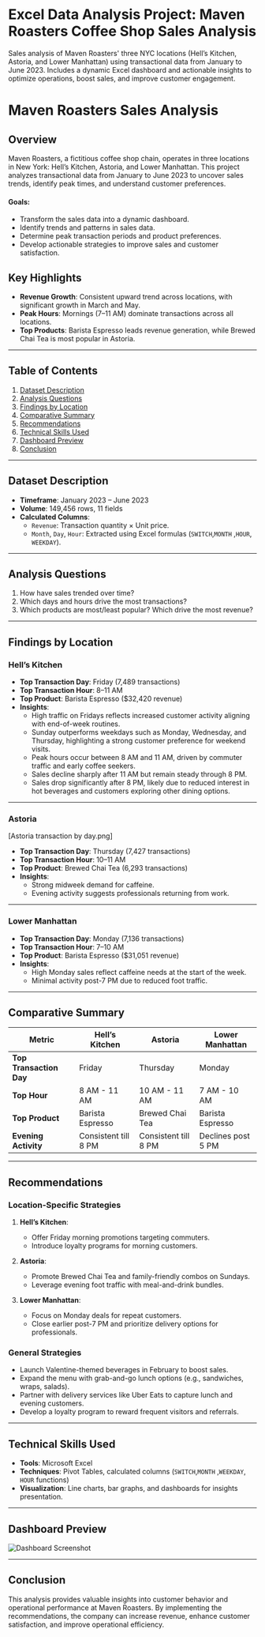# Excel Data Analysis Project: Maven Roasters Coffee Shop Sales Analysis

Sales analysis of Maven Roasters' three NYC locations (Hell’s Kitchen, Astoria, and Lower Manhattan) using transactional data from January to June 2023. Includes a dynamic Excel dashboard and actionable insights to optimize operations, boost sales, and improve customer engagement.





# Maven Roasters Sales Analysis

## Overview
Maven Roasters, a fictitious coffee shop chain, operates in  three locations in New York: Hell’s Kitchen, Astoria, and Lower Manhattan. This project analyzes transactional data from January to June 2023 to uncover sales trends, identify peak times, and understand customer preferences.
#### Goals:
- Transform the sales data into a dynamic dashboard. 
- Identify trends and patterns in sales data.
- Determine peak transaction periods and product preferences.
- Develop actionable strategies to improve sales and customer satisfaction.



## Key Highlights
- **Revenue Growth**: Consistent upward trend across locations, with significant growth in March and May.
- **Peak Hours**: Mornings (7–11 AM) dominate transactions across all locations.
- **Top Products**: Barista Espresso leads revenue generation, while Brewed Chai Tea is most popular in Astoria.

---

## Table of Contents
1. [Dataset Description](#dataset-description)
2. [Analysis Questions](#analysis-questions)
3. [Findings by Location](#findings-by-location)
4. [Comparative Summary](#comparative-summary)
5. [Recommendations](#recommendations)
6. [Technical Skills Used](#technical-skills-used)
7. [Dashboard Preview](#dashboard-preview)
8. [Conclusion](#conclusion)

---

## Dataset Description
- **Timeframe**: January 2023 – June 2023
- **Volume**: 149,456 rows, 11 fields
- **Calculated Columns**:
  - `Revenue`: Transaction quantity × Unit price.
  - `Month`, `Day`, `Hour`: Extracted using Excel formulas (`SWITCH`,`MONTH` ,`HOUR`, `WEEKDAY`).

---

## Analysis Questions
1. How have sales trended over time?
2. Which days and hours drive the most transactions?
3. Which products are most/least popular? Which drive the most revenue?

---

## Findings by Location

### **Hell’s Kitchen**

- **Top Transaction Day**: Friday (7,489 transactions)
- **Top Transaction Hour**: 8–11 AM
- **Top Product**: Barista Espresso ($32,420 revenue)
- **Insights**:
  - High traffic on Fridays reflects increased customer activity aligning with end-of-week routines.
  - Sunday outperforms weekdays such as Monday, Wednesday, and Thursday, highlighting a strong customer preference for weekend visits.
  - Peak hours occur between 8 AM and 11 AM, driven by commuter traffic and early coffee seekers.
  - Sales decline sharply after 11 AM but remain steady through 8 PM.
  - Sales drop significantly after 8 PM, likely due to reduced interest in hot beverages and customers exploring other dining options.

---

### **Astoria**
[Astoria transaction by day.png]
- **Top Transaction Day**: Thursday (7,427 transactions)
- **Top Transaction Hour**: 10–11 AM
- **Top Product**: Brewed Chai Tea (6,293 transactions)
- **Insights**:
  - Strong midweek demand for caffeine.
  - Evening activity suggests professionals returning from work.

---

### **Lower Manhattan**
- **Top Transaction Day**: Monday (7,136 transactions)
- **Top Transaction Hour**: 7–10 AM
- **Top Product**: Barista Espresso ($31,051 revenue)
- **Insights**:
  - High Monday sales reflect caffeine needs at the start of the week.
  - Minimal activity post-7 PM due to reduced foot traffic.

---

## Comparative Summary

| Metric                  | Hell’s Kitchen       | Astoria            | Lower Manhattan    |
|-------------------------|----------------------|--------------------|--------------------|
| **Top Transaction Day** | Friday               | Thursday           | Monday             |
| **Top Hour**            | 8 AM - 11 AM        | 10 AM - 11 AM      | 7 AM - 10 AM       |
| **Top Product**         | Barista Espresso    | Brewed Chai Tea    | Barista Espresso   |
| **Evening Activity**    | Consistent till 8 PM| Consistent till 8 PM| Declines post 5 PM |

---

## Recommendations

### **Location-Specific Strategies**
1. **Hell’s Kitchen**:
   - Offer Friday morning promotions targeting commuters.
   - Introduce loyalty programs for morning customers.

2. **Astoria**:
   - Promote Brewed Chai Tea and family-friendly combos on Sundays.
   - Leverage evening foot traffic with meal-and-drink bundles.

3. **Lower Manhattan**:
   - Focus on Monday deals for repeat customers.
   - Close earlier post-7 PM and prioritize delivery options for professionals.

### **General Strategies**
- Launch Valentine-themed beverages in February to boost sales.
- Expand the menu with grab-and-go lunch options (e.g., sandwiches, wraps, salads).
- Partner with delivery services like Uber Eats to capture lunch and evening customers.
- Develop a loyalty program to reward frequent visitors and referrals.

---

## Technical Skills Used
- **Tools**: Microsoft Excel
- **Techniques**: Pivot Tables, calculated columns (`SWITCH`,`MONTH` ,`WEEKDAY`, `HOUR` functions)
- **Visualization**: Line charts, bar graphs, and dashboards for insights presentation.

---

## Dashboard Preview
![Dashboard Screenshot](path/to/dashboard-image.png)

---

## Conclusion
This analysis provides valuable insights into customer behavior and operational performance at Maven Roasters. By implementing the recommendations, the company can increase revenue, enhance customer satisfaction, and improve operational efficiency.

